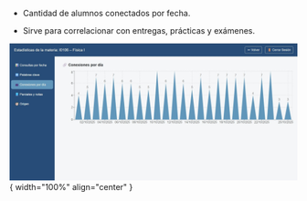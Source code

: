 -	Cantidad de alumnos conectados por fecha.  

-	Sirve para correlacionar con entregas, prácticas y exámenes.  

![Docente-11](img/Docente-11.jpg){ width="100%" align="center" }

